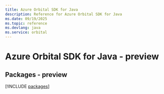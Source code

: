 ```yaml
---
title: Azure Orbital SDK for Java
description: Reference for Azure Orbital SDK for Java
ms.date: 09/19/2025
ms.topic: reference
ms.devlang: java
ms.service: orbital
---
```

# Azure Orbital SDK for Java - preview
## Packages - preview
[!INCLUDE [packages](orbital-index.md)]